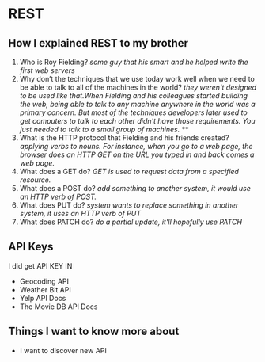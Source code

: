 # REST

## How I explained REST to my brother

1. Who is Roy Fielding?
*some guy that his smart and he helped write the first web servers*
2. Why don’t the techniques that we use today work well when we need to be able to talk to all of the machines in the world?
*they weren't designed to be used like that.When Fielding and his colleagues started building the web, being able to talk to any machine anywhere in the world was a primary concern. But most of the techniques developers later used to get computers to talk to each other didn't have those requirements. You just needed to talk to a small group of machines.*
**
3. What is the HTTP protocol that Fielding and his friends created?
*applying verbs to nouns. For instance, when you go to a web page, the browser does an HTTP GET on the URL you typed in and back comes a web page.*
4. What does a GET do?
*GET is used to request data from a specified resource.*
5. What does a POST do?
*add something to another system, it would use an HTTP verb of POST.*
6. What does PUT do?
*system wants to replace something in another system, it uses an HTTP verb of PUT*
7. What does PATCH do?
*do a partial update, it'll hopefully use PATCH*

## API Keys

I did get API KEY IN

* Geocoding API
* Weather Bit API
* Yelp API Docs
* The Movie DB API Docs

## Things I want to know more about

* I want to discover new API